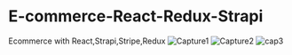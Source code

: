 # E-commerce-React-Redux-Strapi
Ecommerce with React,Strapi,Stripe,Redux
![Capture1](https://user-images.githubusercontent.com/83043935/215828440-5e21a27c-c554-4117-99af-6eee90ff3ffb.PNG)
![Capture2](https://user-images.githubusercontent.com/83043935/215828680-0e609982-d460-4bf8-9cf4-127270e88537.PNG)
![cap3](https://user-images.githubusercontent.com/83043935/215828888-2c685fa6-561c-4544-a02d-7bd9bb77d8ca.PNG)

